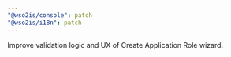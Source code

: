 ```yaml
---
"@wso2is/console": patch
"@wso2is/i18n": patch
---
```


Improve validation logic and UX of Create Application Role wizard.
